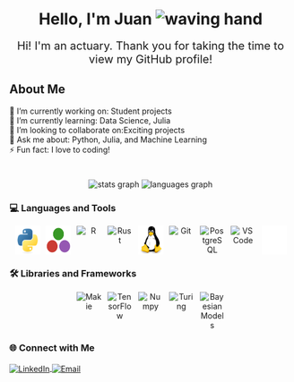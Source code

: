 <h1 align="center"> Hello, I'm Juan <img src="https://raw.githubusercontent.com/MartinHeinz/MartinHeinz/master/wave.gif" width="30px" alt="waving hand"> </h1>


<!-- Breve introducción -->
<div align="center" style="font-size: 20px;">
  Hi! I'm an actuary. Thank you for taking the time to view my GitHub profile!
</div>

<!-- Sección About Me -->
<h2> About Me </h2>

<ul style="list-style-type: none; padding: 0;">
  <li>🔭 I’m currently working on: Student projects</li>
  <li>🌱 I’m currently learning: Data Science, Julia</li>
  <li>👯 I’m looking to collaborate on:Exciting projects</li>
  <li>💬 Ask me about: Python, Julia, and Machine Learning</li>
  <li>⚡ Fun fact: I love to coding!</li>
</ul>

#

<div align="center">
  <img src="https://github-readme-stats.vercel.app/api?username=juan15377&hide_title=false&hide_rank=false&show_icons=true&include_all_commits=true&count_private=true&disable_animations=false&theme=dracula&locale=en&hide_border=false&order=1" height="150" alt="stats graph"  />
  <img src="https://github-readme-stats.vercel.app/api/top-langs?username=juan15377&locale=en&hide_title=false&layout=compact&card_width=320&langs_count=5&theme=dracula&hide_border=false&order=2" height="150" alt="languages graph"  />
</div>


<!-- STACK -->
<h3 align="left">💻 Languages and Tools</h3>
<div align="center" style="display: flex; flex-wrap: wrap; justify-content: center; gap: 10px;">
  <img src="https://raw.githubusercontent.com/devicons/devicon/master/icons/python/python-original.svg" width="45px" alt="Python">
  <img src="https://raw.githubusercontent.com/JuliaLang/julia-logo-graphics/13d22895e5cc62d12750760f853efa5f29e33baa/images/julia-dots.svg" width="45px" alt="Julia">
  <img src="https://www.vectorlogo.zone/logos/r-project/r-project-icon.svg" width="45px" alt="R">
  <img src="https://icons.veryicon.com/png/o/business/vscode-program-item-icon/rust-1.png" width="45px" alt="Rust">
  <img src="https://raw.githubusercontent.com/devicons/devicon/master/icons/linux/linux-original.svg" width="45px" alt="Linux">
  <img src="https://www.vectorlogo.zone/logos/git-scm/git-scm-icon.svg" width="45px" alt="Git">
  <img src="https://cdn.jsdelivr.net/gh/devicons/devicon@latest/icons/postgresql/postgresql-original-wordmark.svg" width="45px" alt="PostgreSQL">
  <img src="https://cdn.jsdelivr.net/gh/devicons/devicon@latest/icons/vscode/vscode-original-wordmark.svg" width="45px" alt="VS Code">
  <img src="https://raw.githubusercontent.com/Delta456/Delta456/master/img/github.png" width="45px" alt="GitHub">
</div>

<!-- LIBRARIES AND FRAMEWORKS -->
<h3 align="left">🛠 Libraries and Frameworks</h3>
<div align="center" style="display: flex; flex-wrap: wrap; justify-content: center; gap: 10px;">
  <img src="https://docs.makie.org/stable/logo.svg" width="45px" alt="Makie">
  <img src="https://avatars.githubusercontent.com/u/15658638?s=200&v=4" width="45px" alt="TensorFlow">
  <img src="https://raw.githubusercontent.com/numpy/numpy/83c34d57e26e25f8ec69995bc2228f07ff21efab/branding/logo/logomark/numpylogoicon.svg" width="45px" alt="Numpy">
  <img src="https://avatars.githubusercontent.com/u/26261527?s=48&v=4" width="45px" alt="Turing">
  <img src="https://user-images.githubusercontent.com/315810/92159303-30d41100-edfb-11ea-8107-1c5352202571.png" width="45px" alt="Bayesian Models">


</div>

<!-- CONNECT WITH ME -->
<h3 align="left">🌐 Connect with Me</h3>
<p align="left">
  <a href="https://www.linkedin.com/in/venegas-flores-juan-0a9910213/" target="_blank">
    <img align="center" src="https://raw.githubusercontent.com/rahuldkjain/github-profile-readme-generator/master/src/images/icons/Social/linked-in-alt.svg" alt="LinkedIn" height="30" width="40" />
  </a>
  <a href="mailto:juan1092jesus543@gmail.com" target="_blank">
    <img align="center" src="https://imgs.search.brave.com/Bnb4HfR5pPTgjOPDZPQW5ASq1q5FjaAOBpjVldgw_7g/rs:fit:500:0:1:0/g:ce/aHR0cHM6Ly9zdGF0/aWMudmVjdGVlenku/Y29tL3N5c3RlbS9y/ZXNvdXJjZXMvdGh1/bWJuYWlscy8wMjIv/NDg0LzUwOC9zbWFs/bC9nb29nbGUtbWFp/bC1nbWFpbC1pY29u/LWxvZ28tc3ltYm9s/LWZyZWUtcG5nLnBu/Zw" alt="Email" height="30" width="40" />
  </a>
</p>




